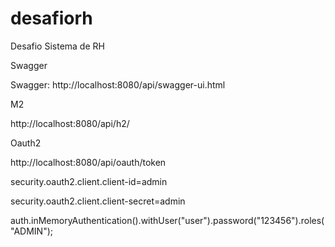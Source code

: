 # desafiorh
Desafio Sistema de RH

Swagger

Swagger: http://localhost:8080/api/swagger-ui.html

M2

http://localhost:8080/api/h2/

Oauth2

http://localhost:8080/api/oauth/token

security.oauth2.client.client-id=admin

security.oauth2.client.client-secret=admin

auth.inMemoryAuthentication().withUser("user").password("123456").roles("ADMIN");
